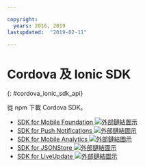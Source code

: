 ```yaml
---

copyright:
  years: 2016, 2019
lastupdated:  "2019-02-11"

---
```


#	Cordova 及 Ionic SDK
{: #cordova_ionic_sdk_api}

從 npm 下載 Cordova SDK。

* [SDK for Mobile Foundation ![外部鏈結圖示](../../icons/launch-glyph.svg "外部鏈結圖示")](https://www.npmjs.com/package/cordova-plugin-mfp)
* [SDK for Push Notifications ![外部鏈結圖示](../../icons/launch-glyph.svg "外部鏈結圖示")](https://www.npmjs.com/package/cordova-plugin-mfp-push)
* [SDK for Mobile Analytics ![外部鏈結圖示](../../icons/launch-glyph.svg "外部鏈結圖示")](https://www.npmjs.com/package/cordova-plugin-mfp-analytics)
* [SDK for JSONStore ![外部鏈結圖示](../../icons/launch-glyph.svg "外部鏈結圖示")](https://www.npmjs.com/package/cordova-plugin-mfp-jsonstore)
* [SDK for LiveUpdate ![外部鏈結圖示](../../icons/launch-glyph.svg "外部鏈結圖示")](https://www.npmjs.com/package/cordova-plugin-mfp-liveupdate)

